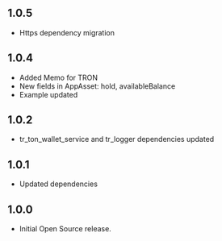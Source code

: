 ## 1.0.5

* Https dependency migration

## 1.0.4

* Added Memo for TRON
* New fields in AppAsset: hold, availableBalance
* Example updated

## 1.0.2

* tr_ton_wallet_service and tr_logger dependencies updated

## 1.0.1

* Updated dependencies

## 1.0.0

* Initial Open Source release.
